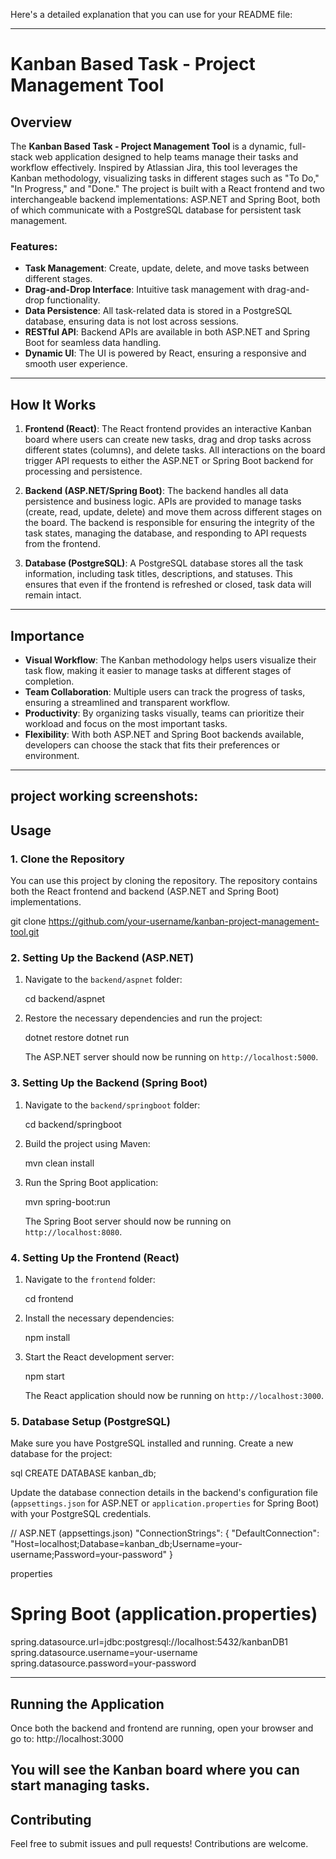 Here's a detailed explanation that you can use for your README file:

---

# Kanban Based Task - Project Management Tool

## Overview
The **Kanban Based Task - Project Management Tool** is a dynamic, full-stack web application designed to help teams manage their tasks and workflow effectively. Inspired by Atlassian Jira, this tool leverages the Kanban methodology, visualizing tasks in different stages such as "To Do," "In Progress," and "Done." The project is built with a React frontend and two interchangeable backend implementations: ASP.NET and Spring Boot, both of which communicate with a PostgreSQL database for persistent task management.

### Features:
- **Task Management**: Create, update, delete, and move tasks between different stages.
- **Drag-and-Drop Interface**: Intuitive task management with drag-and-drop functionality.
- **Data Persistence**: All task-related data is stored in a PostgreSQL database, ensuring data is not lost across sessions.
- **RESTful API**: Backend APIs are available in both ASP.NET and Spring Boot for seamless data handling.
- **Dynamic UI**: The UI is powered by React, ensuring a responsive and smooth user experience.

---

## How It Works

1. **Frontend (React)**: 
   The React frontend provides an interactive Kanban board where users can create new tasks, drag and drop tasks across different states (columns), and delete tasks. All interactions on the board trigger API requests to either the ASP.NET or Spring Boot backend for processing and persistence.

2. **Backend (ASP.NET/Spring Boot)**:
   The backend handles all data persistence and business logic. APIs are provided to manage tasks (create, read, update, delete) and move them across different stages on the board. The backend is responsible for ensuring the integrity of the task states, managing the database, and responding to API requests from the frontend.

3. **Database (PostgreSQL)**:
   A PostgreSQL database stores all the task information, including task titles, descriptions, and statuses. This ensures that even if the frontend is refreshed or closed, task data will remain intact.

---

## Importance

- **Visual Workflow**: The Kanban methodology helps users visualize their task flow, making it easier to manage tasks at different stages of completion.
- **Team Collaboration**: Multiple users can track the progress of tasks, ensuring a streamlined and transparent workflow.
- **Productivity**: By organizing tasks visually, teams can prioritize their workload and focus on the most important tasks.
- **Flexibility**: With both ASP.NET and Spring Boot backends available, developers can choose the stack that fits their preferences or environment.

---

## project working screenshots:



## Usage

### 1. Clone the Repository

You can use this project by cloning the repository. The repository contains both the React frontend and backend (ASP.NET and Spring Boot) implementations.


git clone https://github.com/your-username/kanban-project-management-tool.git


### 2. Setting Up the Backend (ASP.NET)

1. Navigate to the `backend/aspnet` folder:
   
   cd backend/aspnet
   

2. Restore the necessary dependencies and run the project:
   
   dotnet restore
   dotnet run
   

   The ASP.NET server should now be running on `http://localhost:5000`.

### 3. Setting Up the Backend (Spring Boot)

1. Navigate to the `backend/springboot` folder:
   
   cd backend/springboot
   

2. Build the project using Maven:
   
   mvn clean install
   

3. Run the Spring Boot application:
   
   mvn spring-boot:run
   

   The Spring Boot server should now be running on `http://localhost:8080`.

### 4. Setting Up the Frontend (React)

1. Navigate to the `frontend` folder:
   
   cd frontend
   

2. Install the necessary dependencies:
   
   npm install
   

3. Start the React development server:
   
   npm start
   

   The React application should now be running on `http://localhost:3000`.

### 5. Database Setup (PostgreSQL)

Make sure you have PostgreSQL installed and running. Create a new database for the project:

sql
CREATE DATABASE kanban_db;


Update the database connection details in the backend's configuration file (`appsettings.json` for ASP.NET or `application.properties` for Spring Boot) with your PostgreSQL credentials.

// ASP.NET (appsettings.json)
"ConnectionStrings": {
  "DefaultConnection": "Host=localhost;Database=kanban_db;Username=your-username;Password=your-password"
}


properties
# Spring Boot (application.properties)
spring.datasource.url=jdbc:postgresql://localhost:5432/kanbanDB1
spring.datasource.username=your-username
spring.datasource.password=your-password


---

## Running the Application
Once both the backend and frontend are running, open your browser and go to:
http://localhost:3000

You will see the Kanban board where you can start managing tasks.
---

## Contributing

Feel free to submit issues and pull requests! Contributions are welcome.